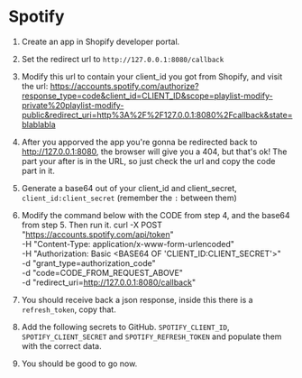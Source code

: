 # Spotify

1. Create an app in Shopify developer portal.
2. Set the redirect url to `http://127.0.0.1:8080/callback`
3. Modify this url to contain your client_id you got from Shopify, and visit the url:
https://accounts.spotify.com/authorize?response_type=code&client_id=CLIENT_ID&scope=playlist-modify-private%20playlist-modify-public&redirect_uri=http%3A%2F%2F127.0.0.1:8080%2Fcallback&state=blablabla

4. After you apporved the app you're gonna be redirected back to http://127.0.0.1:8080, the browser will give you a 404, but that's ok!
    The part your after is in the URL, so just check the url and copy the code part in it.

5. Generate a base64 out of your client_id and client_secret, `client_id:client_secret` (remember the `:` between them)

6. Modify the command below with the CODE from step 4, and the base64 from step 5.  Then run it.
curl -X POST "https://accounts.spotify.com/api/token" \
     -H "Content-Type: application/x-www-form-urlencoded" \
     -H "Authorization: Basic <BASE64 OF 'CLIENT_ID:CLIENT_SECRET'>" \
     -d "grant_type=authorization_code" \
     -d "code=CODE_FROM_REQUEST_ABOVE" \
     -d "redirect_uri=http://127.0.0.1:8080/callback"

7. You should receive back a json response, inside this there is a `refresh_token`, copy that.

8. Add the following secrets to GitHub.
    `SPOTIFY_CLIENT_ID`, `SPOTIFY_CLIENT_SECRET` and `SPOTIFY_REFRESH_TOKEN` and populate them with the correct data.

9. You should be good to go now.